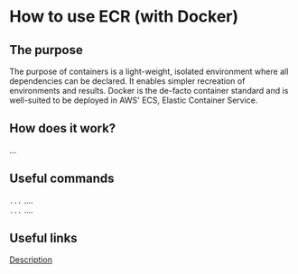 # How to use ECR (with Docker)

## The purpose
The purpose of containers is a light-weight, isolated environment where all dependencies can be declared. It enables simpler recreation of environments and results. Docker is the de-facto container standard and is well-suited to be deployed in AWS' ECS, Elastic Container Service.

## How does it work?
...

## Useful commands
`...`  ....  
`...`  ....  

## Useful links
[Description](https://www.cisco.com)<br />

